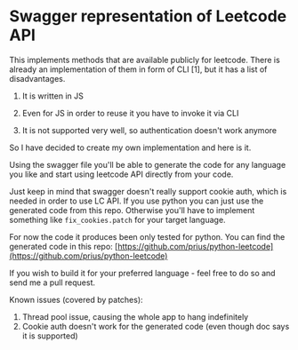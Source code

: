 # Swagger representation of Leetcode API
This implements methods that are available publicly for leetcode.
There is already an implementation of them in form of CLI [1], but
it has a list of disadvantages.


1. It is written in JS

2. Even for JS in order to reuse it you have to invoke it via CLI

3. It is not supported very well, so authentication doesn't work anymore


So I have decided to create my own implementation and here is it.


Using the swagger file you'll be able to generate the code for any language
you like and start using leetcode API directly from your code.


Just keep in mind that swagger doesn't really support cookie auth,
which is needed in order to use LC API. If you use python you can
just use the generated code from this repo. Otherwise you'll have to
implement something like `fix_cookies.patch` for your target language.

For now the code it produces been only tested for python. You can find the generated code in this repo: [https://github.com/prius/python-leetcode](https://github.com/prius/python-leetcode)

If you wish to build it for your preferred language - feel free to do so and send me a pull request.

Known issues (covered by patches):
1. Thread pool issue, causing the whole app to hang indefinitely
2. Cookie auth doesn't work for the generated code (even though doc says it is supported)
